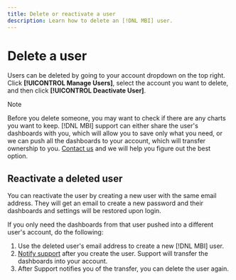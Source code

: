 ```yaml
---
title: Delete or reactivate a user
description: Learn how to delete an [!DNL MBI] user. 
---
```

# Delete a user

Users can be deleted by going to your account dropdown on the top right. Click **[!UICONTROL Manage Users]**, select the account you want to delete, and then click **[!UICONTROL Deactivate User]**.

>[!NOTE]
>
>Before you delete someone, you may want to check if there are any charts you want to keep. [!DNL MBI] support can either share the user's dashboards with you, which will allow you to save only what you need, or we can push all the dashboards to your account, which will transfer ownership to you. [Contact us](../../guide-overview.md) and we will help you figure out the best option.

## Reactivate a deleted user

You can reactivate the user by creating a new user with the same email address. They will get an email to create a new password and their dashboards and settings will be restored upon login.

If you only need the dashboards from that user pushed into a different user's account, do the following:

1. Use the deleted user's email address to create a new [!DNL MBI] user.
1. [Notify support](../../guide-overview.md) after you create the user. Support will transfer the dashboards into your account.
1. After Support notifies you of the transfer, you can delete the user again.
